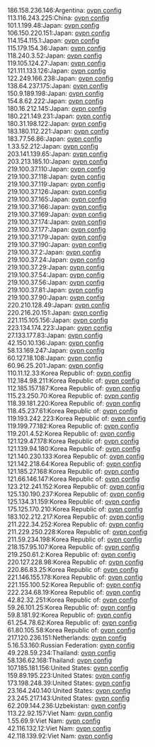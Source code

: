 186.158.236.146:Argentina: [ovpn config](vpn/186_158_236_146.ovpn)  
113.116.243.225:China: [ovpn config](vpn/113_116_243_225.ovpn)  
101.1.199.48:Japan: [ovpn config](vpn/101_1_199_48.ovpn)  
106.150.220.151:Japan: [ovpn config](vpn/106_150_220_151.ovpn)  
114.154.115.1:Japan: [ovpn config](vpn/114_154_115_1.ovpn)  
115.179.154.36:Japan: [ovpn config](vpn/115_179_154_36.ovpn)  
118.240.3.52:Japan: [ovpn config](vpn/118_240_3_52.ovpn)  
119.105.124.27:Japan: [ovpn config](vpn/119_105_124_27.ovpn)  
121.111.133.126:Japan: [ovpn config](vpn/121_111_133_126.ovpn)  
122.249.166.238:Japan: [ovpn config](vpn/122_249_166_238.ovpn)  
138.64.237.175:Japan: [ovpn config](vpn/138_64_237_175.ovpn)  
150.9.189.198:Japan: [ovpn config](vpn/150_9_189_198.ovpn)  
154.8.62.222:Japan: [ovpn config](vpn/154_8_62_222.ovpn)  
180.16.212.145:Japan: [ovpn config](vpn/180_16_212_145.ovpn)  
180.221.149.231:Japan: [ovpn config](vpn/180_221_149_231.ovpn)  
180.31.198.122:Japan: [ovpn config](vpn/180_31_198_122.ovpn)  
183.180.112.221:Japan: [ovpn config](vpn/183_180_112_221.ovpn)  
183.77.56.86:Japan: [ovpn config](vpn/183_77_56_86.ovpn)  
1.33.52.212:Japan: [ovpn config](vpn/1_33_52_212.ovpn)  
203.141.139.65:Japan: [ovpn config](vpn/203_141_139_65.ovpn)  
203.213.185.10:Japan: [ovpn config](vpn/203_213_185_10.ovpn)  
219.100.37.110:Japan: [ovpn config](vpn/219_100_37_110.ovpn)  
219.100.37.118:Japan: [ovpn config](vpn/219_100_37_118.ovpn)  
219.100.37.119:Japan: [ovpn config](vpn/219_100_37_119.ovpn)  
219.100.37.126:Japan: [ovpn config](vpn/219_100_37_126.ovpn)  
219.100.37.165:Japan: [ovpn config](vpn/219_100_37_165.ovpn)  
219.100.37.166:Japan: [ovpn config](vpn/219_100_37_166.ovpn)  
219.100.37.169:Japan: [ovpn config](vpn/219_100_37_169.ovpn)  
219.100.37.174:Japan: [ovpn config](vpn/219_100_37_174.ovpn)  
219.100.37.177:Japan: [ovpn config](vpn/219_100_37_177.ovpn)  
219.100.37.179:Japan: [ovpn config](vpn/219_100_37_179.ovpn)  
219.100.37.190:Japan: [ovpn config](vpn/219_100_37_190.ovpn)  
219.100.37.2:Japan: [ovpn config](vpn/219_100_37_2.ovpn)  
219.100.37.24:Japan: [ovpn config](vpn/219_100_37_24.ovpn)  
219.100.37.29:Japan: [ovpn config](vpn/219_100_37_29.ovpn)  
219.100.37.54:Japan: [ovpn config](vpn/219_100_37_54.ovpn)  
219.100.37.56:Japan: [ovpn config](vpn/219_100_37_56.ovpn)  
219.100.37.81:Japan: [ovpn config](vpn/219_100_37_81.ovpn)  
219.100.37.90:Japan: [ovpn config](vpn/219_100_37_90.ovpn)  
220.210.128.49:Japan: [ovpn config](vpn/220_210_128_49.ovpn)  
220.216.20.151:Japan: [ovpn config](vpn/220_216_20_151.ovpn)  
221.115.105.156:Japan: [ovpn config](vpn/221_115_105_156.ovpn)  
223.134.174.223:Japan: [ovpn config](vpn/223_134_174_223.ovpn)  
27.133.177.83:Japan: [ovpn config](vpn/27_133_177_83.ovpn)  
42.150.10.136:Japan: [ovpn config](vpn/42_150_10_136.ovpn)  
58.13.169.247:Japan: [ovpn config](vpn/58_13_169_247.ovpn)  
60.127.18.108:Japan: [ovpn config](vpn/60_127_18_108.ovpn)  
60.96.25.201:Japan: [ovpn config](vpn/60_96_25_201.ovpn)  
110.11.12.33:Korea Republic of: [ovpn config](vpn/110_11_12_33.ovpn)  
112.184.98.211:Korea Republic of: [ovpn config](vpn/112_184_98_211.ovpn)  
112.185.157.187:Korea Republic of: [ovpn config](vpn/112_185_157_187.ovpn)  
115.23.250.70:Korea Republic of: [ovpn config](vpn/115_23_250_70.ovpn)  
118.39.181.220:Korea Republic of: [ovpn config](vpn/118_39_181_220.ovpn)  
118.45.237.61:Korea Republic of: [ovpn config](vpn/118_45_237_61.ovpn)  
119.193.242.223:Korea Republic of: [ovpn config](vpn/119_193_242_223.ovpn)  
119.199.77.182:Korea Republic of: [ovpn config](vpn/119_199_77_182.ovpn)  
119.201.4.52:Korea Republic of: [ovpn config](vpn/119_201_4_52.ovpn)  
121.129.47.178:Korea Republic of: [ovpn config](vpn/121_129_47_178.ovpn)  
121.139.94.180:Korea Republic of: [ovpn config](vpn/121_139_94_180.ovpn)  
121.140.230.133:Korea Republic of: [ovpn config](vpn/121_140_230_133.ovpn)  
121.142.218.64:Korea Republic of: [ovpn config](vpn/121_142_218_64.ovpn)  
121.185.27.168:Korea Republic of: [ovpn config](vpn/121_185_27_168.ovpn)  
121.66.146.147:Korea Republic of: [ovpn config](vpn/121_66_146_147.ovpn)  
123.212.241.152:Korea Republic of: [ovpn config](vpn/123_212_241_152.ovpn)  
125.130.190.237:Korea Republic of: [ovpn config](vpn/125_130_190_237.ovpn)  
125.134.31.159:Korea Republic of: [ovpn config](vpn/125_134_31_159.ovpn)  
175.125.170.210:Korea Republic of: [ovpn config](vpn/175_125_170_210.ovpn)  
183.102.212.217:Korea Republic of: [ovpn config](vpn/183_102_212_217.ovpn)  
211.222.34.252:Korea Republic of: [ovpn config](vpn/211_222_34_252.ovpn)  
211.229.250.228:Korea Republic of: [ovpn config](vpn/211_229_250_228.ovpn)  
211.59.234.198:Korea Republic of: [ovpn config](vpn/211_59_234_198.ovpn)  
218.157.95.107:Korea Republic of: [ovpn config](vpn/218_157_95_107.ovpn)  
219.250.61.2:Korea Republic of: [ovpn config](vpn/219_250_61_2.ovpn)  
220.127.228.98:Korea Republic of: [ovpn config](vpn/220_127_228_98.ovpn)  
220.86.83.25:Korea Republic of: [ovpn config](vpn/220_86_83_25.ovpn)  
221.146.155.178:Korea Republic of: [ovpn config](vpn/221_146_155_178.ovpn)  
221.155.100.52:Korea Republic of: [ovpn config](vpn/221_155_100_52.ovpn)  
222.234.68.19:Korea Republic of: [ovpn config](vpn/222_234_68_19.ovpn)  
42.82.32.251:Korea Republic of: [ovpn config](vpn/42_82_32_251.ovpn)  
59.26.101.25:Korea Republic of: [ovpn config](vpn/59_26_101_25.ovpn)  
59.8.181.92:Korea Republic of: [ovpn config](vpn/59_8_181_92.ovpn)  
61.254.78.62:Korea Republic of: [ovpn config](vpn/61_254_78_62.ovpn)  
61.80.105.58:Korea Republic of: [ovpn config](vpn/61_80_105_58.ovpn)  
217.120.236.151:Netherlands: [ovpn config](vpn/217_120_236_151.ovpn)  
5.16.53.160:Russian Federation: [ovpn config](vpn/5_16_53_160.ovpn)  
49.228.59.234:Thailand: [ovpn config](vpn/49_228_59_234.ovpn)  
58.136.62.168:Thailand: [ovpn config](vpn/58_136_62_168.ovpn)  
107.185.181.156:United States: [ovpn config](vpn/107_185_181_156.ovpn)  
159.89.195.223:United States: [ovpn config](vpn/159_89_195_223.ovpn)  
173.198.248.39:United States: [ovpn config](vpn/173_198_248_39.ovpn)  
23.164.240.140:United States: [ovpn config](vpn/23_164_240_140.ovpn)  
23.245.217.143:United States: [ovpn config](vpn/23_245_217_143.ovpn)  
62.209.144.236:Uzbekistan: [ovpn config](vpn/62_209_144_236.ovpn)  
113.22.92.157:Viet Nam: [ovpn config](vpn/113_22_92_157.ovpn)  
1.55.69.9:Viet Nam: [ovpn config](vpn/1_55_69_9.ovpn)  
42.116.132.12:Viet Nam: [ovpn config](vpn/42_116_132_12.ovpn)  
42.118.139.92:Viet Nam: [ovpn config](vpn/42_118_139_92.ovpn)  
